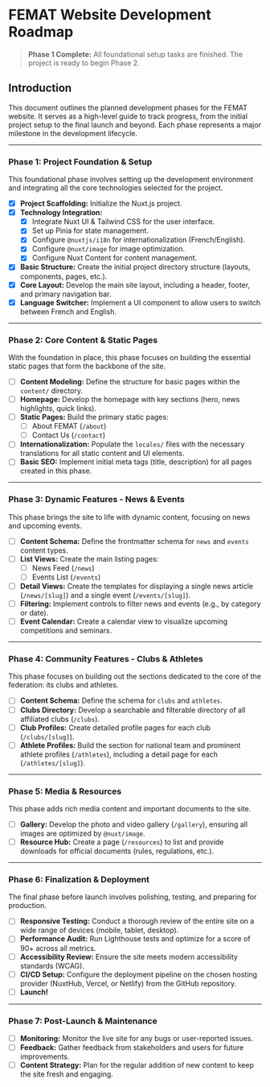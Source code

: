 # FEMAT Website Development Roadmap

> **Phase 1 Complete:** All foundational setup tasks are finished. The project is ready to begin Phase 2.

## Introduction

This document outlines the planned development phases for the FEMAT website. It serves as a high-level guide to track progress, from the initial project setup to the final launch and beyond. Each phase represents a major milestone in the development lifecycle.

---

### **Phase 1: Project Foundation & Setup**

This foundational phase involves setting up the development environment and integrating all the core technologies selected for the project.

*   [x] **Project Scaffolding:** Initialize the Nuxt.js project.
*   [x] **Technology Integration:**
    *   [x] Integrate Nuxt UI & Tailwind CSS for the user interface.
    *   [x] Set up Pinia for state management.
    *   [x] Configure `@nuxtjs/i18n` for internationalization (French/English).
    *   [x] Configure `@nuxt/image` for image optimization.
    *   [x] Configure Nuxt Content for content management.
*   [x] **Basic Structure:** Create the initial project directory structure (layouts, components, pages, etc.).
*   [x] **Core Layout:** Develop the main site layout, including a header, footer, and primary navigation bar.
*   [x] **Language Switcher:** Implement a UI component to allow users to switch between French and English.

---

### **Phase 2: Core Content & Static Pages**

With the foundation in place, this phase focuses on building the essential static pages that form the backbone of the site.

*   [ ] **Content Modeling:** Define the structure for basic pages within the `content/` directory.
*   [ ] **Homepage:** Develop the homepage with key sections (hero, news highlights, quick links).
*   [ ] **Static Pages:** Build the primary static pages:
    *   [ ] About FEMAT (`/about`)
    *   [ ] Contact Us (`/contact`)
*   [ ] **Internationalization:** Populate the `locales/` files with the necessary translations for all static content and UI elements.
*   [ ] **Basic SEO:** Implement initial meta tags (title, description) for all pages created in this phase.

---

### **Phase 3: Dynamic Features - News & Events**

This phase brings the site to life with dynamic content, focusing on news and upcoming events.

*   [ ] **Content Schema:** Define the frontmatter schema for `news` and `events` content types.
*   [ ] **List Views:** Create the main listing pages:
    *   [ ] News Feed (`/news`)
    *   [ ] Events List (`/events`)
*   [ ] **Detail Views:** Create the templates for displaying a single news article (`/news/[slug]`) and a single event (`/events/[slug]`).
*   [ ] **Filtering:** Implement controls to filter news and events (e.g., by category or date).
*   [ ] **Event Calendar:** Create a calendar view to visualize upcoming competitions and seminars.

---

### **Phase 4: Community Features - Clubs & Athletes**

This phase focuses on building out the sections dedicated to the core of the federation: its clubs and athletes.

*   [ ] **Content Schema:** Define the schema for `clubs` and `athletes`.
*   [ ] **Clubs Directory:** Develop a searchable and filterable directory of all affiliated clubs (`/clubs`).
*   [ ] **Club Profiles:** Create detailed profile pages for each club (`/clubs/[slug]`).
*   [ ] **Athlete Profiles:** Build the section for national team and prominent athlete profiles (`/athletes`), including a detail page for each (`/athletes/[slug]`).

---

### **Phase 5: Media & Resources**

This phase adds rich media content and important documents to the site.

*   [ ] **Gallery:** Develop the photo and video gallery (`/gallery`), ensuring all images are optimized by `@nuxt/image`.
*   [ ] **Resource Hub:** Create a page (`/resources`) to list and provide downloads for official documents (rules, regulations, etc.).

---

### **Phase 6: Finalization & Deployment**

The final phase before launch involves polishing, testing, and preparing for production.

*   [ ] **Responsive Testing:** Conduct a thorough review of the entire site on a wide range of devices (mobile, tablet, desktop).
*   [ ] **Performance Audit:** Run Lighthouse tests and optimize for a score of 90+ across all metrics.
*   [ ] **Accessibility Review:** Ensure the site meets modern accessibility standards (WCAG).
*   [ ] **CI/CD Setup:** Configure the deployment pipeline on the chosen hosting provider (NuxtHub, Vercel, or Netlify) from the GitHub repository.
*   [ ] **Launch!**

---

### **Phase 7: Post-Launch & Maintenance**

*   [ ] **Monitoring:** Monitor the live site for any bugs or user-reported issues.
*   [ ] **Feedback:** Gather feedback from stakeholders and users for future improvements.
*   [ ] **Content Strategy:** Plan for the regular addition of new content to keep the site fresh and engaging. 